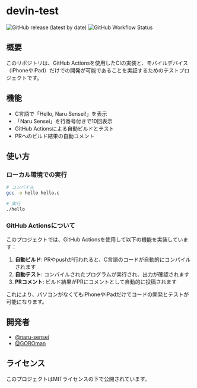 # devin-test

![GitHub release (latest by date)](https://img.shields.io/github/v/release/naru-sensei/devin-test)
![GitHub Workflow Status](https://img.shields.io/github/actions/workflow/status/naru-sensei/devin-test/build.yml)

## 概要

このリポジトリは、GitHub Actionsを使用したCIの実装と、モバイルデバイス（iPhoneやiPad）だけでの開発が可能であることを実証するためのテストプロジェクトです。

## 機能

- C言語で「Hello, Naru Sensei!」を表示
- 「Naru Sensei」を行番号付きで10回表示
- GitHub Actionsによる自動ビルドとテスト
- PRへのビルド結果の自動コメント

## 使い方

### ローカル環境での実行

```bash
# コンパイル
gcc -o hello hello.c

# 実行
./hello
```

### GitHub Actionsについて

このプロジェクトでは、GitHub Actionsを使用して以下の機能を実装しています：

1. **自動ビルド**: PRやpushが行われると、C言語のコードが自動的にコンパイルされます
2. **自動テスト**: コンパイルされたプログラムが実行され、出力が確認されます
3. **PRコメント**: ビルド結果がPRにコメントとして自動的に投稿されます

これにより、パソコンがなくてもiPhoneやiPadだけでコードの開発とテストが可能になります。

## 開発者

- [@naru-sensei](https://github.com/naru-sensei)
- [@GOROman](https://github.com/GOROman)

## ライセンス

このプロジェクトはMITライセンスの下で公開されています。
